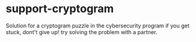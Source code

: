 # support-cryptogram
Solution for a cryptogram puzzle in the cybersecurity program
if you get stuck, dont't give up! try solving the problem with a partner.
